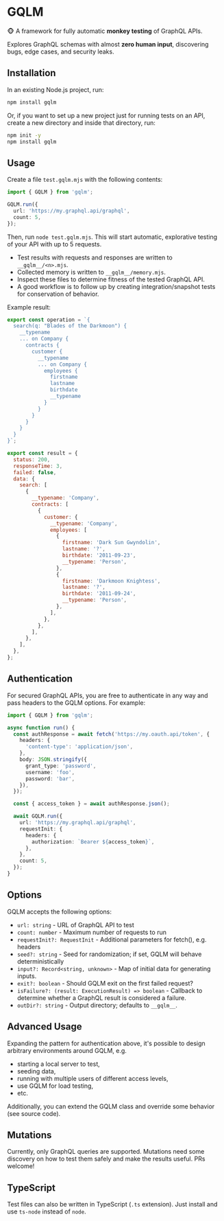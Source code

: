 # GQLM

🐵 A framework for fully automatic **monkey testing** of GraphQL APIs.

Explores GraphQL schemas with almost **zero human input**,
discovering bugs, edge cases, and security leaks.

## Installation

In an existing Node.js project, run:

```sh
npm install gqlm
```

Or, if you want to set up a new project just for running tests on an API,
create a new directory and inside that directory, run:

```sh
npm init -y
npm install gqlm
```

## Usage

Create a file `test.gqlm.mjs` with the following contents:

```ts
import { GQLM } from 'gqlm';

GQLM.run({
  url: 'https://my.graphql.api/graphql',
  count: 5,
});
```

Then, run `node test.gqlm.mjs`.
This will start automatic, explorative testing of your API with up to 5 requests.

- Test results with requests and responses are written to `__gqlm__/<n>.mjs`.
- Collected memory is written to `__gqlm__/memory.mjs`.
- Inspect these files to determine fitness of the tested GraphQL API.
- A good workflow is to follow up by creating integration/snapshot tests for conservation of behavior.

Example result:

```js
export const operation = `{
  search(q: "Blades of the Darkmoon") {
    __typename
    ... on Company {
      contracts {
        customer {
          __typename
          ... on Company {
            employees {
              firstname
              lastname
              birthdate
              __typename
            }
          }
        }
      }
    }
  }
}`;

export const result = {
  status: 200,
  responseTime: 3,
  failed: false,
  data: {
    search: [
      {
        __typename: 'Company',
        contracts: [
          {
            customer: {
              __typename: 'Company',
              employees: [
                {
                  firstname: 'Dark Sun Gwyndolin',
                  lastname: '?',
                  birthdate: '2011-09-23',
                  __typename: 'Person',
                },
                {
                  firstname: 'Darkmoon Knightess',
                  lastname: '?',
                  birthdate: '2011-09-24',
                  __typename: 'Person',
                },
              ],
            },
          },
        ],
      },
    ],
  },
};
```

## Authentication

For secured GraphQL APIs, you are free to authenticate in any way
and pass headers to the GQLM options. For example:

```ts
import { GQLM } from 'gqlm';

async function run() {
  const authResponse = await fetch('https://my.oauth.api/token', {
    headers: {
      'content-type': 'application/json',
    },
    body: JSON.stringify({
      grant_type: 'password',
      username: 'foo',
      password: 'bar',
    }),
  });

  const { access_token } = await authResponse.json();

  await GQLM.run({
    url: 'https://my.graphql.api/graphql',
    requestInit: {
      headers: {
        authorization: `Bearer ${access_token}`,
      },
    },
    count: 5,
  });
}
```

## Options

GQLM accepts the following options:

- `url: string` - URL of GraphQL API to test
- `count: number` - Maximum number of requests to run
- `requestInit?: RequestInit` - Additional parameters for fetch(), e.g. headers
- `seed?: string` - Seed for randomization; if set, GQLM will behave deterministically
- `input?: Record<string, unknown>` - Map of initial data for generating inputs.
- `exit?: boolean` - Should GQLM exit on the first failed request?
- `isFailure?: (result: ExecutionResult) => boolean` - Callback to determine whether a GraphQL result is considered a failure.
- `outDir?: string` - Output directory; defaults to `__gqlm__`.

## Advanced Usage

Expanding the pattern for authentication above,
it's possible to design arbitrary environments around GQLM, e.g.

- starting a local server to test,
- seeding data,
- running with multiple users of different access levels,
- use GQLM for load testing,
- etc.

Additionally, you can extend the GQLM class and override some behavior (see source code).

## Mutations

Currently, only GraphQL queries are supported. Mutations need some discovery
on how to test them safely and make the results useful. PRs welcome!

## TypeScript

Test files can also be written in TypeScript (`.ts` extension).
Just install and use `ts-node` instead of `node`.
